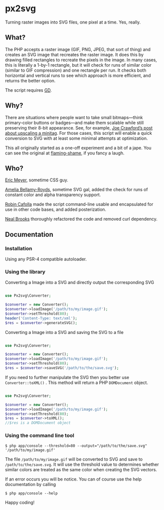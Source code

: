 # px2svg

Turning raster images into SVG files, one pixel at a time.  Yes, really.


## What?

The PHP accepts a raster image (GIF, PNG, JPEG, that sort of thing) and creates an SVG image that recreates the raster image.  It does this by drawing filled rectangles to recreate the pixels in the image.  In many cases, this is literally a 1-by-1 rectangle, but it will check for runs of similar color (similar to GIF compression) and one rectangle per run.  It checks both horizontal and vertical runs to see which approach is more efficient, and returns the better option.

The script requires [GD](http://php.net/manual/en/image.installation.php).


## Why?

There are situations where people want to take small bitmaps—think primary-color buttons or badges—and make them scalable while still preserving their 8-bit appearance.  See, for example, [Joe Crawford’s post about upscaling a minitag](http://artlung.com/smorgasborg/image-upsizing-with-svg/).  For those cases, this script will enable a quick conversion to SVG with at least some minimal attempts at optimization.

This all originally started as a one-off experiment and a bit of a jape.  You can see the original at [flaming-shame](https://github.com/meyerweb/flaming-shame), if you fancy a laugh.

## Who?

[Eric Meyer](http://meyerweb.com/), sometime CSS guy.

[Amelia Bellamy-Royds](https://github.com/AmeliaBR/), sometime SVG gal, added the check for runs of constant color and alpha transparency support.

[Robin Cafolla](https://github.com/robincafolla) made the script command-line usable and encapsulated for use in other code bases, and added posterization.

[Neal Brooks](https://github.com/nealio82) thoroughly refactored the code and removed curl dependency.

## Documentation

### Installation

Using any PSR-4 compatible autoloader.

### Using the library

Converting a Image into a SVG and directly output the corresponding SVG

```php

use Px2svg\Converter;

$converter = new Converter();
$converter->loadImage('/path/to/my/image.gif');
$converter->setThreshold(80);
header('Content-Type: text/xml');
$res = $converter->generateSVG();
```

Converting a Image into a SVG and saving the SVG to a file

```php

use Px2svg\Converter;

$converter = new Converter();
$converter->loadImage('/path/to/my/image.gif');
$converter->setThreshold(80);
$res = $converter->saveSVG('/path/to/the/save.svg');
```

If you need to further manipulate the SVG then you better use `Converter::toXML()` . This method will return a PHP `DOMDocument` object.

```php

use Px2svg\Converter;

$converter = new Converter();
$converter->loadImage('/path/to/my/image.gif');
$converter->setThreshold(80);
$res = $converter->toXML();
//$res is a DOMDocument object
```

### Using the command line tool

```
$ php app/console --threshold=80 --output="/path/to/the/save.svg" '/path/to/my/image.gif'
```

The file `/path/to/my/image.gif` will be converted to SVG and save to `/path/to/the/save.svg`. It will use the threshold value to determines whether similar colors are treated as the same color when creating the SVG vectors.

If an error occurs you will be notice. You can of course use the help documentation by calling

```
$ php app/console --help
```

Happy coding!
